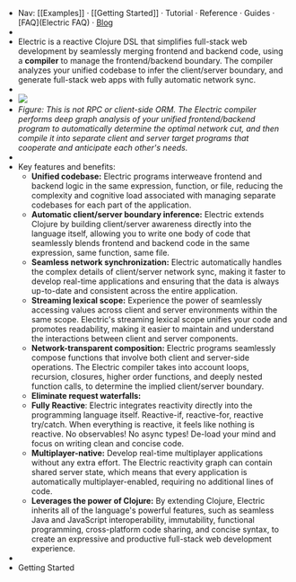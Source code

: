 - Nav: [[Examples]] · [[Getting Started]] · Tutorial · Reference · Guides · [FAQ](Electric FAQ) · [Blog](Blog)
-
- Electric is a reactive Clojure DSL that simplifies full-stack web development by seamlessly merging frontend and backend code, using a **compiler** to manage the frontend/backend boundary. The compiler analyzes your unified codebase to infer the client/server boundary, and generate full-stack web apps with fully automatic network sync.
-
- ![](https://github.com/hyperfiddle/electric/raw/master/docs/electric-explainer-5.png)
- *Figure: This is not RPC or client-side ORM. The Electric compiler performs deep graph analysis of your unified frontend/backend program to automatically determine the optimal network cut, and then compile it into separate client and server target programs that cooperate and anticipate each other's needs.*
-
- Key features and benefits:
	- **Unified codebase:** Electric programs interweave frontend and backend logic in the same expression, function, or file, reducing the complexity and cognitive load associated with managing separate codebases for each part of the application.
	- **Automatic client/server boundary inference:** Electric extends Clojure by building client/server awareness directly into the language itself, allowing you to write one body of code that seamlessly blends frontend and backend code in the same expression, same function, same file.
	- **Seamless network synchronization:** Electric automatically handles the complex details of client/server network sync, making it faster to develop real-time applications and ensuring that the data is always up-to-date and consistent across the entire application.
	- **Streaming lexical scope:** Experience the power of seamlessly accessing values across client and server environments within the same scope. Electric's streaming lexical scope unifies your code and promotes readability, making it easier to maintain and understand the interactions between client and server components.
	- **Network-transparent composition:** Electric programs seamlessly compose functions that involve both client and server-side operations. The Electric compiler takes into account loops, recursion, closures, higher order functions, and deeply nested function calls, to determine the implied client/server boundary.
	- **Eliminate request waterfalls:**
	- **Fully Reactive**: Electric integrates reactivity directly into the programming language itself. Reactive-if, reactive-for, reactive try/catch. When everything is reactive, it feels like nothing is reactive. No observables! No async types! De-load your mind and focus on writing clean and concise code.
	- **Multiplayer-native:** Develop real-time multiplayer applications without any extra effort. The Electric reactivity graph can contain shared server state, which means that every application is automatically multiplayer-enabled, requiring no additional lines of code.
	- **Leverages the power of Clojure:** By extending Clojure, Electric inherits all of the language's powerful features, such as seamless Java and JavaScript interoperability, immutability, functional programming, cross-platform code sharing, and concise syntax, to create an expressive and productive full-stack web development experience.
-
- Getting Started